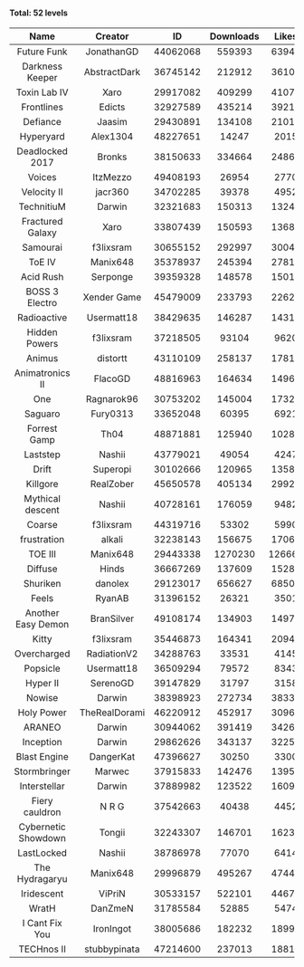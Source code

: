 #### Total: 52 levels

| Name | Creator | ID | Downloads | Likes |
|:---:|:---:|:---:|:---:|:---:|
| Future Funk | JonathanGD | 44062068 | 559393 | 63945
| Darkness Keeper | AbstractDark | 36745142 | 212912 | 36105
| Toxin Lab IV | Xaro | 29917082 | 409299 | 41076
| Frontlines | Edicts | 32927589 | 435214 | 39218
| Defiance | Jaasim | 29430891 | 134108 | 21012
| Hyperyard | Alex1304 | 48227651 | 14247 | 2015
| Deadlocked 2017 | Bronks | 38150633 | 334664 | 24860
| Voices | ItzMezzo | 49408193 | 26954 | 2770
| Velocity II | jacr360 | 34702285 | 39378 | 4952
| TechnitiuM | Darwin | 32321683 | 150313 | 13246
| Fractured Galaxy  | Xaro | 33807439 | 150593 | 13688
| Samourai | f3lixsram | 30655152 | 292997 | 30048
| ToE IV  | Manix648 | 35378937 | 245394 | 27814
| Acid Rush | Serponge | 39359328 | 148578 | 15017
| BOSS 3 Electro | Xender Game | 45479009 | 233793 | 22629
| Radioactive | Usermatt18 | 38429635 | 146287 | 14314
| Hidden Powers | f3lixsram | 37218505 | 93104 | 9620
| Animus | distortt | 43110109 | 258137 | 17818
| Animatronics II | FlacoGD | 48816963 | 164634 | 14961
| One | Ragnarok96 | 30753202 | 145004 | 17328
| Saguaro | Fury0313 | 33652048 | 60395 | 6921
| Forrest Gamp | Th04 | 48871881 | 125940 | 10286
| Laststep | Nashii | 43779021 | 49054 | 4247
| Drift | Superopi | 30102666 | 120965 | 13582
| Killgore | RealZober | 45650578 | 405134 | 29928
| Mythical descent | Nashii | 40728161 | 176059 | 9482
| Coarse | f3lixsram | 44319716 | 53302 | 5990
| frustration | alkali | 32238143 | 156675 | 17062
| TOE III | Manix648 | 29443338 | 1270230 | 126665
| Diffuse | Hinds | 36667269 | 137609 | 15280
| Shuriken | danolex | 29123017 | 656627 | 68504
| Feels | RyanAB | 31396152 | 26321 | 3501
| Another Easy Demon | BranSilver | 49108174 | 134903 | 14972
| Kitty | f3lixsram | 35446873 | 164341 | 20949
| Overcharged | RadiationV2 | 34288763 | 33531 | 4145
| Popsicle | Usermatt18 | 36509294 | 79572 | 8343
| Hyper II | SerenoGD | 39147829 | 31797 | 3158
| Nowise | Darwin | 38398923 | 272734 | 38336
| Holy Power | TheRealDorami | 46220912 | 452917 | 30961
| ARANEO | Darwin | 30944062 | 391419 | 34260
| Inception | Darwin | 29862626 | 343137 | 32254
| Blast Engine | DangerKat | 47396627 | 30250 | 3300
| Stormbringer | Marwec | 37915833 | 142476 | 13955
| Interstellar | Darwin | 37889982 | 123522 | 16094
| Fiery cauldron | N R G | 37542663 | 40438 | 4452
| Cybernetic Showdown  | Tongii | 32243307 | 146701 | 16233
| LastLocked | Nashii | 38786978 | 77070 | 6414
| The Hydragaryu | Manix648 | 29996879 | 495267 | 47448
| Iridescent | ViPriN | 30533157 | 522101 | 44672
| WratH | DanZmeN | 31785584 | 52885 | 5474
| I Cant Fix You | IronIngot | 38005686 | 182232 | 18990
| TECHnos II | stubbypinata | 47214600 | 237013 | 18810
